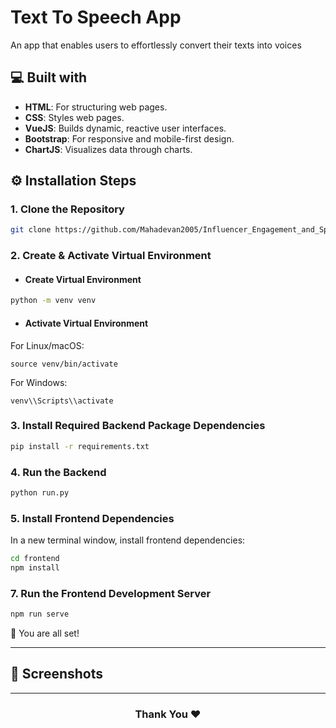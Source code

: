# Text To Speech App
An app that enables users to effortlessly convert their texts into voices

## 💻 Built with
- **HTML**: For structuring web pages.
- **CSS**: Styles web pages.
- **VueJS**: Builds dynamic, reactive user interfaces.
- **Bootstrap**: For responsive and mobile-first design.
- **ChartJS**: Visualizes data through charts.

## ⚙️ Installation Steps

### 1. Clone the Repository
```bash
git clone https://github.com/Mahadevan2005/Influencer_Engagement_and_Sponsorship_Coordination_Platform_Version_2.git
```

### 2. Create & Activate Virtual Environment
- #### Create Virtual Environment
  
```bash
python -m venv venv
```

- #### Activate Virtual Environment
For Linux/macOS:
```
source venv/bin/activate
```
For Windows:
```
venv\\Scripts\\activate
```

### 3. Install Required Backend Package Dependencies
```bash
pip install -r requirements.txt
```

### 4. Run the Backend
```bash
python run.py
```

### 5. Install Frontend Dependencies
In a new terminal window, install frontend dependencies:
```bash
cd frontend
npm install
```

### 7. Run the Frontend Development Server
```bash
npm run serve
```

🌟 You are all set!
<hr>

## 📸 Screenshots

<hr>
<h3 align="center">
Thank You ❤️
</h3>
